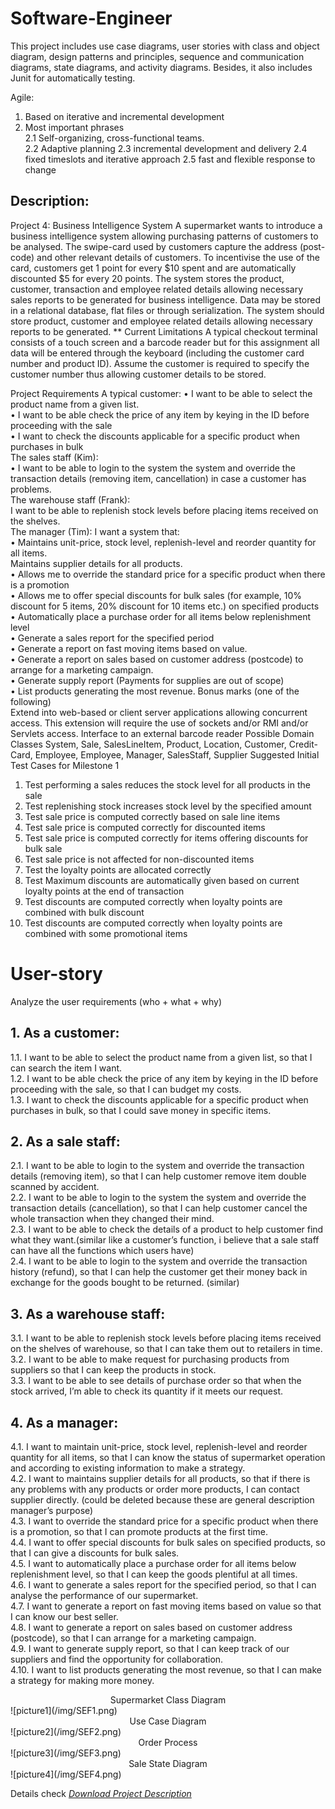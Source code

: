 # Software-Engineer 
This project includes use case diagrams, user stories with class and object diagram, design patterns and principles, sequence and communication diagrams, state diagrams, and activity diagrams. Besides, it also includes Junit for automatically testing.  

Agile: 
1. Based on iterative and incremental development  
2. Most important phrases  
2.1 Self-organizing, cross-functional teams.  
2.2 Adaptive planning
2.3 incremental development and delivery
2.4 fixed timeslots and iterative approach
2.5 fast and flexible response to change


## Description:
Project 4: Business Intelligence System
A supermarket wants to introduce a business intelligence system allowing purchasing patterns of customers to be analysed. The swipe-card used by customers capture the address (post-code) and other relevant details of customers. To incentivise the use of the card, customers get 1 point for every $10 spent and are automatically discounted $5 for every 20 points. The system stores the product, customer, transaction and employee related details allowing necessary sales reports to be generated for business intelligence. Data may be stored in a relational database, flat files or through serialization. The system should store product, customer and employee related details allowing necessary reports to be generated.
** Current Limitations
A typical checkout terminal consists of a touch screen and a barcode reader but for this assignment all data will be entered through the keyboard (including the customer card number and product ID). Assume the customer is required to specify the customer number thus allowing customer details to be stored.

Project Requirements A typical customer:
• I want to be able to select the product name from a given list.  
• I want to be able check the price of any item by keying in the ID before proceeding
with the sale  
• I want to check the discounts applicable for a specific product when purchases in
bulk  
The sales staff (Kim):  
• I want to be able to login to the system the system and override the transaction details (removing item, cancellation) in case a customer has problems.  
The warehouse staff (Frank):  
I want to be able to replenish stock levels before placing items received on the shelves.  
The manager (Tim): I want a system that:  
• Maintains unit-price, stock level, replenish-level and reorder quantity for all items.  
Maintains supplier details for all products.  
• Allows me to override the standard price for a specific product when there is a
promotion  
• Allows me to offer special discounts for bulk sales (for example, 10% discount for 5
items, 20% discount for 10 items etc.) on specified products  
• Automatically place a purchase order for all items below replenishment level  
• Generate a sales report for the specified period  
• Generate a report on fast moving items based on value.  
• Generate a report on sales based on customer address (postcode) to arrange for a
marketing campaign.  
• Generate supply report (Payments for supplies are out of scope)  
• List products generating the most revenue.
Bonus marks (one of the following)  
Extend into web-based or client server applications allowing concurrent access. This extension will require the use of sockets and/or RMI and/or Servlets access.
Interface to an external barcode reader
Possible Domain Classes
System, Sale, SalesLineItem, Product, Location, Customer, Credit- Card, Employee,
Employee, Manager, SalesStaff, Supplier
Suggested Initial Test Cases for Milestone 1  
1. Test performing a sales reduces the stock level for all products in the sale  
2. Test replenishing stock increases stock level by the specified amount  
3. Test sale price is computed correctly based on sale line items  
4. Test sale price is computed correctly for discounted items  
5. Test sale price is computed correctly for items offering discounts for bulk sale  
6. Test sale price is not affected for non-discounted items  
7. Test the loyalty points are allocated correctly  
8. Test Maximum discounts are automatically given based on current loyalty points at
the end of transaction  
9. Test discounts are computed correctly when loyalty points are combined with bulk
discount  
10. Test discounts are computed correctly when loyalty points are combined with some
promotional items  
# User-story
Analyze the user requirements
(who + what + why)
## 1.	As a customer:
1.1.	I want to be able to select the product name from a given list, so that I can search the item I want.  
1.2.	I want to be able check the price of any item by keying in the ID before proceeding with the sale, so that I can budget my costs.  
1.3.	I want to check the discounts applicable for a specific product when purchases in bulk, so that I could save money in specific items.  

## 2.	As a sale staff:
2.1.	I want to be able to login to the system and override the transaction details (removing item), so that I can help customer remove item double scanned by accident.  
2.2.	I want to be able to login to the system the system and override the transaction details (cancellation), so that I can help customer cancel the whole transaction when they changed their mind.   
2.3.	I want to be able to check the details of a product to help customer find what they want.(similar like a customer’s function, i believe that a sale staff can have all the functions which users have)   
2.4.	I want to be able to login to the system and override the transaction history (refund), so that I can help the customer get their money back in exchange for the goods bought to be returned. (similar)

## 3.	As a warehouse staff:
3.1.	I want to be able to replenish stock levels before placing items received on the shelves of warehouse, so that I can take them out to retailers in time.   
3.2.	I want to be able to make request for purchasing products from suppliers so that I can keep the products in stock.   
3.3.	I want to be able to see details of purchase order so that when the stock arrived, I’m able to check its quantity if it meets our request. 

## 4.	As a manager:
4.1.	I want to maintain unit-price, stock level, replenish-level and reorder quantity for all items, so that I can know the status of supermarket operation and according to existing information to make a strategy.  
4.2.	I want to maintains supplier details for all products, so that if there is any problems with any products or order more products, I can contact supplier directly. (could be deleted because these are general description manager’s purpose)  
4.3.	I want to override the standard price for a specific product when there is a promotion, so that I can promote products at the first time.  
4.4.	I want to offer special discounts for bulk sales on specified products, so that I can give a discounts for bulk sales.  
4.5.	I want to automatically place a purchase order for all items below replenishment level, so that I can keep the goods plentiful at all times.  
4.6.	I want to generate a sales report for the specified period, so that I can analyse the performance of our supermarket.  
4.7.	I want to generate a report on fast moving items based on value so that I can know our best seller.  
4.8.	I want to generate a report on sales based on customer address (postcode), so that I can arrange for a marketing campaign.  
4.9.	I want to generate supply report, so that I can keep track of our suppliers and find the opportunity for collaboration.   
4.10.	I want to list products generating the most revenue, so that I can make a strategy for making more money.  

<center>Supermarket Class Diagram</center>
![picture1](/img/SEF1.png)

<center>Use Case Diagram</center>
![picture2](/img/SEF2.png)

<center>Order Process</center>
![picture3](/img/SEF3.png)

<center>Sale State Diagram</center>
![picture4](/img/SEF4.png)


Details check <a href="/project_report.pdf" download="project_report.pdf">*Download Project Description*</a>

